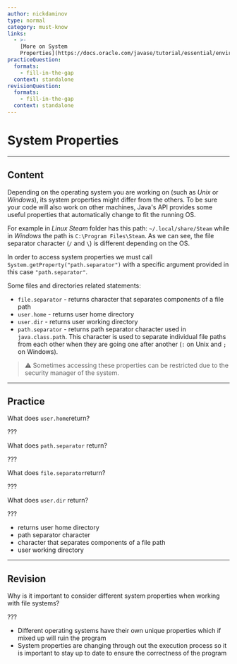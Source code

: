 ```yaml
---
author: nickdaminov
type: normal
category: must-know
links:
  - >-
    [More on System
    Properties](https://docs.oracle.com/javase/tutorial/essential/environment/sysprop.html){website}
practiceQuestion:
  formats:
    - fill-in-the-gap
  context: standalone
revisionQuestion:
  formats:
    - fill-in-the-gap
  context: standalone
---
```


# System Properties


---

## Content

Depending on the operating system you are working on (such as *Unix* or *Windows*), its system properties might differ from the others. To be sure your code will also work on other machines, Java's API provides some useful properties that automatically change to fit the running OS.

For example in *Linux Steam* folder has this path: `~/.local/share/Steam` while in *Windows* the path is `C:\Program Files\Steam`. As we can see, the file separator character (`/` and `\`) is different depending on the OS.

In order to access system properties we must call `System.getProperty("path.separator")` with a specific argument provided in this case `"path.separator"`.

Some files and directories related statements:

- `file.separator` - returns character that separates components of a file path
- `user.home` - returns user home directory
- `user.dir` - returns user working directory
- `path.separator` - returns path separator character used in `java.class.path`. This character is used to separate individual file paths from each other when they are going one after another (`:` on Unix and `;` on Windows).

> ⚠️ Sometimes accessing these properties can be restricted due to the security manager of the system.


---

## Practice

What does `user.home`return?

???

What does `path.separator` return?

???

What does `file.separator`return?

???

What does `user.dir` return?

???

- returns user home directory
- path separator character
- character that separates components of a file path
- user working directory


---

## Revision

Why is it important to consider different system properties when working with file systems?

???

- Different operating systems have their own unique properties which if mixed up will ruin the program
- System properties are changing through out the execution process so it is important to stay up to date to ensure the correctness of the program
 